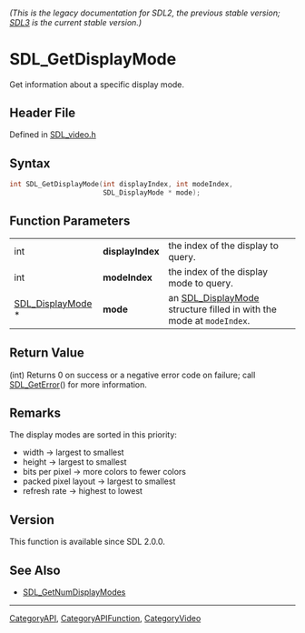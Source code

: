 ###### (This is the legacy documentation for SDL2, the previous stable version; [SDL3](https://wiki.libsdl.org/SDL3/) is the current stable version.)
# SDL_GetDisplayMode

Get information about a specific display mode.

## Header File

Defined in [SDL_video.h](https://github.com/libsdl-org/SDL/blob/SDL2/include/SDL_video.h)

## Syntax

```c
int SDL_GetDisplayMode(int displayIndex, int modeIndex,
                       SDL_DisplayMode * mode);
```

## Function Parameters

|                                      |                  |                                                                                         |
| ------------------------------------ | ---------------- | --------------------------------------------------------------------------------------- |
| int                                  | **displayIndex** | the index of the display to query.                                                      |
| int                                  | **modeIndex**    | the index of the display mode to query.                                                 |
| [SDL_DisplayMode](SDL_DisplayMode) * | **mode**         | an [SDL_DisplayMode](SDL_DisplayMode) structure filled in with the mode at `modeIndex`. |

## Return Value

(int) Returns 0 on success or a negative error code on failure; call
[SDL_GetError](SDL_GetError)() for more information.

## Remarks

The display modes are sorted in this priority:

- width -> largest to smallest
- height -> largest to smallest
- bits per pixel -> more colors to fewer colors
- packed pixel layout -> largest to smallest
- refresh rate -> highest to lowest

## Version

This function is available since SDL 2.0.0.

## See Also

- [SDL_GetNumDisplayModes](SDL_GetNumDisplayModes)

----
[CategoryAPI](CategoryAPI), [CategoryAPIFunction](CategoryAPIFunction), [CategoryVideo](CategoryVideo)

